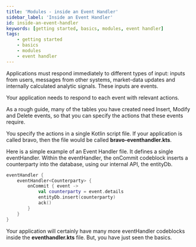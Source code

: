 ```yaml
---
title: 'Modules - inside an Event Handler'
sidebar_label: 'Inside an Event Handler'
id: inside-an-event-handler
keywords: [getting started, basics, modules, event handler]
tags:
    - getting started
    - basics
    - modules
    - event handler
---
```


Applications must respond immediately to different types of input: inputs from users, messages from other systems, market-data updates and internally calculated analytic signals.  These inputs are events.

Your application needs to respond to each event with relevant actions. 

As a rough guide, many of the tables you have created need Insert, Modify and Delete events, so that you can specify the actions that these events require.

You specify the actions in a single Kotlin script file. If your application is called bravo, then the file would be called **bravo-eventhandler.kts**.

Here is a simple example of an Event Handler file. It defines a single eventHandler. Within the eventHandler, the onCommit codeblock inserts a counterparty into the database, using our internal API, the entityDb.


```kotlin
eventHandler {
    eventHandler<Counterparty> {
        onCommit { event ->
            val counterparty = event.details
            entityDb.insert(counterparty)
            ack()
        }
    }
}
```
Your application will certainly have many more eventHandler codeblocks inside the **eventhandler.kts** file. But, you have just seen the basics.



